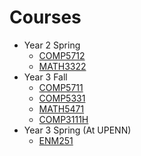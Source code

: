 # Courses
* Year 2 Spring
    * <a href="https://github.com/wangaaron78739/UST-Lecture-Notes/raw/master/Y2%20Spring/COMP5712/main/main.pdf" target="_tag">COMP5712</a>
    * [MATH3322](https://github.com/wangaaron78739/UST-Lecture-Notes/raw/master/Y2%20Spring/MATH3322/main/main.pdf)
* Year 3 Fall
    * <a href="https://github.com/wangaaron78739/UST-Lecture-Notes/raw/master/Y3%20Fall/COMP5711/main/main.pdf" target="_tag">COMP5711</a>
    * <a href="https://github.com/wangaaron78739/UST-Lecture-Notes/raw/master/Y3%20Fall/COMP5331/main/main.pdf" target="_tag">COMP5331</a>
    * <a href="https://github.com/wangaaron78739/UST-Lecture-Notes/raw/master/Y3%20Fall/MATH5471/main/main.pdf" target="_tag">MATH5471</a>
    * <a href="https://github.com/wangaaron78739/UST-Lecture-Notes/raw/master/Y3%20Fall/COMP3111H/main/main.pdf" target="_tag">COMP3111H</a>
* Year 3 Spring (At UPENN)
	* <a href="https://github.com/wangaaron78739/UST-Lecture-Notes/raw/master/UPenn/ENM251/main/main.pdf" target="_tag">ENM251</a>
